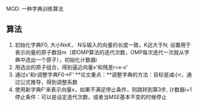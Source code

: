 MOD: 一种字典训练算法
## 算法
1. 初始化字典F0, 大小NxK， N与输入的向量的长度一致，K远大于N; 设置用于表示向量的原子数目m（即OMP算法的迭代次数，OMP每次迭代一次就从字典中选出一个原子），初始化计数器i
2. 用选出的原子组合，得到逼近向量x'和残差r=x-x'
3. 通过x'和r调整字典F0->F'
**论文重点：**调整字典的方法：目标是减小r，通过公式推导，得到调整系数
4. 使用新字典F'来表示向量x，如果不满足停止条件，则跳转到第3步, 计数器i+1
停止条件：可以是设定迭代次数，或者当MSE基本不变的时候停止


